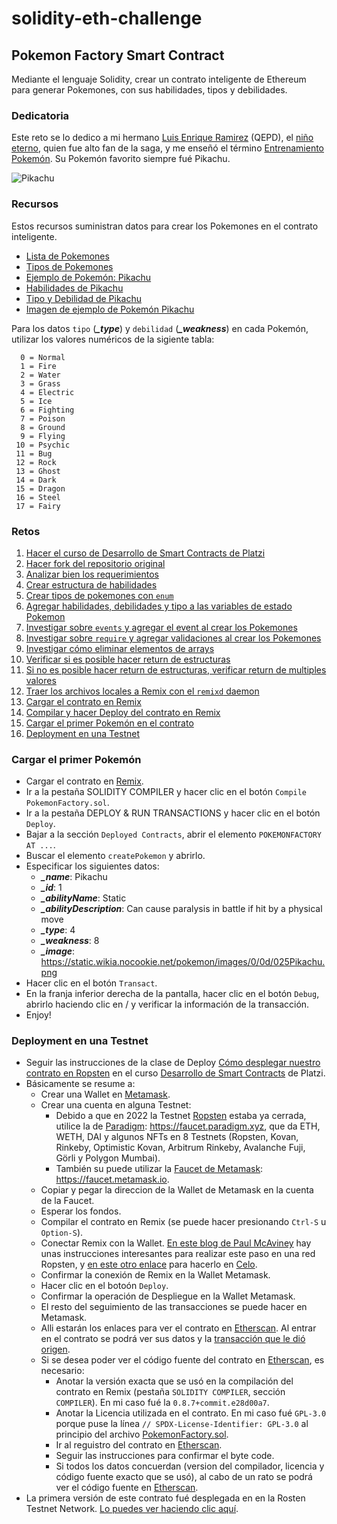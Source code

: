 # solidity-eth-challenge

## Pokemon Factory Smart Contract

Mediante el lenguaje Solidity, crear un contrato inteligente de Ethereum para generar Pokemones, con sus habilidades, tipos y debilidades.

### Dedicatoria

Este reto se lo dedico a mi hermano [Luis Enrique Ramirez](http://luisraa.com/) (QEPD), el [niño eterno](https://www.instagram.com/luisraa_/), quien fue alto fan de la saga, y me enseñó el término [Entrenamiento Pokemón](https://pokemon.fandom.com/es/wiki/C%C3%B3mo_entrenar_bien_a_tus_Pok%C3%A9mon). Su Pokemón favorito siempre fué Pikachu.

![Pikachu](https://static.wikia.nocookie.net/pokemon/images/0/0d/025Pikachu.png)

### Recursos

Estos recursos suministran datos para crear los Pokemones en el contrato inteligente.

- [Lista de Pokemones](https://pokemon.fandom.com/wiki/List_of_Pok%C3%A9mon)
- [Tipos de Pokemones](https://pokemon.fandom.com/wiki/Types)
- [Ejemplo de Pokemón: Pikachu](https://pokemon.fandom.com/wiki/Pikachu)
- [Habilidades de Pikachu](https://pokemon.fandom.com/wiki/Pikachu#Special_abilities)
- [Tipo y Debilidad de Pikachu](https://www.pokemon.com/us/pokedex/pikachu)
- [Imagen de ejemplo de Pokemón Pikachu](https://static.wikia.nocookie.net/pokemon/images/0/0d/025Pikachu.png)

Para los datos `tipo` (<i><b>_type</i></b>) y `debilidad` (<i><b>_weakness</i></b>) en cada Pokemón, utilizar los valores numéricos de la sigiente tabla:

      0 = Normal
      1 = Fire
      2 = Water
      3 = Grass
      4 = Electric
      5 = Ice
      6 = Fighting
      7 = Poison
      8 = Ground
      9 = Flying
     10 = Psychic
     11 = Bug
     12 = Rock
     13 = Ghost
     14 = Dark
     15 = Dragon
     16 = Steel
     17 = Fairy

### Retos

1. [Hacer el curso de Desarrollo de Smart Contracts de Platzi](https://platzi.com/cursos/smart-contracts/)
2. [Hacer fork del repositorio original](https://github.com/gelopfalcon/solidity-eth-challenge/tree/main)
3. [Analizar bien los requerimientos](https://github.com/tomkat-cr/solidity-eth-challenge/blob/main/Retos.md)
4. [Crear estructura de habilidades](https://docs.soliditylang.org/en/v0.8.6/structure-of-a-contract.html#struct-types)
5. [Crear tipos de pokemones con `enum`](https://docs.soliditylang.org/en/v0.8.6/structure-of-a-contract.html#enum-types)
6. [Agregar habilidades, debilidades y tipo a las variables de estado Pokemon](https://docs.soliditylang.org/en/v0.8.6/structure-of-a-contract.html#state-variables)
7. [Investigar sobre `events` y agregar el event al crear los Pokemones](https://docs.soliditylang.org/en/v0.8.6/structure-of-a-contract.html#events)
8. [Investigar sobre `require` y agregar validaciones al crear los Pokemones](https://docs.soliditylang.org/en/v0.8.6/structure-of-a-contract.html#function-modifierss)
9. [Investigar cómo eliminar elementos de arrays](https://stackoverflow.com/questions/49051856/is-there-a-pop-functionality-for-solidity-arrays)
10. [Verificar si es posible hacer return de estructuras](https://ethereum.stackexchange.com/questions/7317/how-can-i-return-struct-when-function-is-called)
11. [Si no es posible hacer return de estructuras, verificar return de multiples valores](https://docs.soliditylang.org/en/v0.5.3/control-structures.html#destructuring-assignments-and-returning-multiple-values)
12. [Traer los archivos locales a Remix con el `remixd` daemon](https://remix-ide.readthedocs.io/en/latest/remixd.html)
13. [Cargar el contrato en Remix](https://remix.ethereum.org/)
14. [Compilar y hacer Deploy del contrato en Remix](https://remix-ide.readthedocs.io/en/latest/create_deploy.html)
15. [Cargar el primer Pokemón en el contrato](https://github.com/tomkat-cr/solidity-eth-challenge/blob/main/README.md#cargar-el-primer-pokem%C3%B3n)
15. [Deployment en una Testnet](https://github.com/tomkat-cr/solidity-eth-challenge/blob/main/README.md#deployment-en-una-testnet)

### Cargar el primer Pokemón

- Cargar el contrato en [Remix](https://remix.ethereum.org/).
- Ir a la pestaña SOLIDITY COMPILER y hacer clic en el botón `Compile PokemonFactory.sol`.
- Ir a la pestaña DEPLOY & RUN TRANSACTIONS y hacer clic en el botón `Deploy`.
- Bajar a la sección `Deployed Contracts`, abrir el elemento `POKEMONFACTORY AT ...`.
- Buscar el elemento `createPokemon` y abrirlo.
- Especificar los siguientes datos:
    * <i><b>_name</i></b>: Pikachu
    * <i><b>_id</i></b>: 1
    * <i><b>_abilityName</i></b>: Static
    * <i><b>_abilityDescription</i></b>: Can cause paralysis in battle if hit by a physical move
    * <i><b>_type</i></b>: 4
    * <i><b>_weakness</i></b>: 8
    * <i><b>_image</i></b>: https://static.wikia.nocookie.net/pokemon/images/0/0d/025Pikachu.png
- Hacer clic en el botón `Transact`.
- En la franja inferior derecha de la pantalla, hacer clic en el botón `Debug`, abrirlo haciendo clic en \/ y verificar la información de la transacción.
- Enjoy!

### Deployment en una Testnet

- Seguir las instrucciones de la clase de Deploy [Cómo desplegar nuestro contrato en Ropsten](https://platzi.com/clases/2561-smart-contracts/43165-como-desplegar-nuestro-contrato-en-ropsten/) en el curso [Desarrollo de Smart Contracts](https://platzi.com/cursos/smart-contracts/) de Platzi.
- Básicamente se resume a:
    - Crear una Wallet en [Metamask](https://metamask.io/).
    - Crear una cuenta en alguna Testnet:
        - Debido a que en 2022 la Testnet [Ropsten](https://faucet.ropsten.be/) estaba ya cerrada, utilice la de [Paradigm](https://faucet.paradigm.xyz/): <https://faucet.paradigm.xyz>, que da ETH, WETH, DAI y algunos NFTs en 8 Testnets (Ropsten, Kovan, Rinkeby, Optimistic Kovan, Arbitrum Rinkeby, Avalanche Fuji, Görli y Polygon Mumbai).
        - También su puede utilizar la [Faucet de Metamask](https://faucet.metamask.io/): <https://faucet.metamask.io>.
    - Copiar y pegar la direccion de la Wallet de Metamask en la cuenta de la Faucet.
    - Esperar los fondos.
    - Compilar el contrato en Remix (se puede hacer presionando `Ctrl-S` u `Option-S`).
    - Conectar Remix con la Wallet. [En este blog de Paul McAviney](https://blog.paulmcaviney.ca/deploy-to-ropsten-testnet) hay unas instrucciones interesantes para realizar este paso en una red Ropsten, y [en este otro enlace](https://docs.celo.org/developer-resources/deploy-remix) para hacerlo en [Celo](https://docs.celo.org/).
    - Confirmar la conexión de Remix en la Wallet Metamask.
    - Hacer clic en el botoón `Deploy`.
    - Confirmar la operación de Despliegue en la Wallet Metamask.
    - El resto del seguimiento de las transacciones se puede hacer en Metamask.
    - Alli estarán los enlaces para ver el contrato en [Etherscan](https://ropsten.etherscan.io/address/0xe1e5a17db686a787075c39e75f4921ded5bd20a2). Al entrar en el contrato se podrá ver sus datos y la [transacción que le dió origen](https://ropsten.etherscan.io/tx/0x9b33f38cf1a27d0790f813d18777db5ef81a6b39dcecd3faedaaeb4c76e77a0e).
    - Si se desea poder ver el código fuente del contrato en [Etherscan](https://ropsten.etherscan.io/address/0xe1e5a17db686a787075c39e75f4921ded5bd20a2#code), es necesario:
        - Anotar la versión exacta que se usó en la compilación del contrato en Remix (pestaña `SOLIDITY COMPILER`, sección `COMPILER`). En mi caso fué la `0.8.7+commit.e28d00a7`.
        - Anotar la Licencia utilizada en el contrato. En mi caso fué `GPL-3.0` porque puse la línea `// SPDX-License-Identifier: GPL-3.0` al principio del archivo [PokemonFactory.sol](https://github.com/tomkat-cr/solidity-eth-challenge/blob/main/PokemonFactory.sol).
        - Ir al reguistro del contrato en [Etherscan](https://ropsten.etherscan.io/address/0xe1e5a17db686a787075c39e75f4921ded5bd20a2#code).
        - Seguir las instrucciones para confirmar el byte code.
        - Si todos los datos concuerdan (version del compilador, licencia y código fuente exacto que se usó), al cabo de un rato se podrá ver el código fuente en [Etherscan](https://ropsten.etherscan.io/address/0xe1e5a17db686a787075c39e75f4921ded5bd20a2#code). 
- La primera versión de este contrato fué desplegada en en la Rosten Testnet Network. [Lo puedes ver haciendo clic aquí](https://ropsten.etherscan.io/address/0xe1e5a17db686a787075c39e75f4921ded5bd20a2#code).

